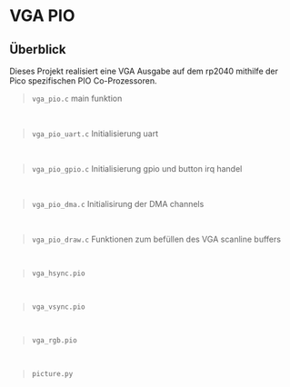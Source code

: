# VGA PIO

## Überblick

Dieses Projekt realisiert eine VGA Ausgabe auf dem rp2040 mithilfe der Pico spezifischen PIO Co-Prozessoren.

> `vga_pio.c` main funktion
<br>

> `vga_pio_uart.c` Initialisierung uart
<br>

> `vga_pio_gpio.c` Initialisierung gpio und button irq handel
<br>

> `vga_pio_dma.c`  Initialisirung der DMA channels
<br>

> `vga_pio_draw.c` Funktionen zum befüllen des VGA scanline buffers
<br>

> `vga_hsync.pio` 
<br>

> `vga_vsync.pio`
<br>

> `vga_rgb.pio`
<br>

> `picture.py`
<br>